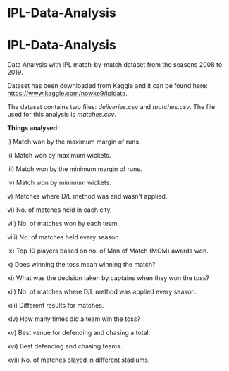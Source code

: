 # IPL-Data-Analysis

# IPL-Data-Analysis

Data Analysis with IPL match-by-match dataset from the seasons 2008 to 2019.

Dataset has been downloaded from Kaggle and it can be found here: https://www.kaggle.com/nowke9/ipldata.  

The dataset contains two files: *deliveries.csv* and *matches.csv*.
The file used for this analysis is *matches.csv*.  

**Things analysed:**

i) Match won by the maximum margin of runs.  

ii) Match won by maximum wickets.  

iii) Match won by the minimum margin of runs.  

iv) Match won by minimum wickets.  

v) Matches where D/L method was and wasn't applied.  

vi) No. of matches held in each city.  

vii) No. of matches won by each team.  

viii) No. of matches held every season.  

ix) Top 10 players based on no. of Man of Match (MOM) awards won.  

x) Does winning the toss mean winning the match?  

xi) What was the decision taken by captains when they won the toss?  

xii) No. of matches where D/L method was applied every season.  

xiii) Different results for matches.  

xiv) How many times did a team win the toss?  

xv) Best venue for defending and chasing a total.  

xvi) Best defending and chasing teams.  

xvii) No. of matches played in different stadiums.
